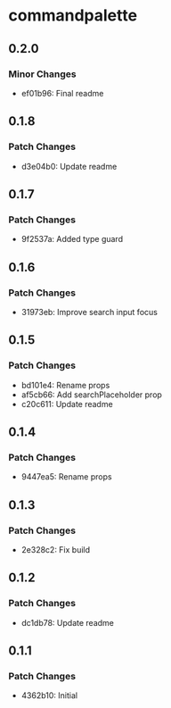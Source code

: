 # commandpalette

## 0.2.0

### Minor Changes

- ef01b96: Final readme

## 0.1.8

### Patch Changes

- d3e04b0: Update readme

## 0.1.7

### Patch Changes

- 9f2537a: Added type guard

## 0.1.6

### Patch Changes

- 31973eb: Improve search input focus

## 0.1.5

### Patch Changes

- bd101e4: Rename props
- af5cb66: Add searchPlaceholder prop
- c20c611: Update readme

## 0.1.4

### Patch Changes

- 9447ea5: Rename props

## 0.1.3

### Patch Changes

- 2e328c2: Fix build

## 0.1.2

### Patch Changes

- dc1db78: Update readme

## 0.1.1

### Patch Changes

- 4362b10: Initial
